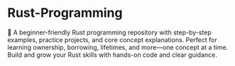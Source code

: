 # Rust-Programming
🦀 A beginner-friendly Rust programming repository with step-by-step examples, practice projects, and core concept explanations. Perfect for learning ownership, borrowing, lifetimes, and more—one concept at a time. Build and grow your Rust skills with hands-on code and clear guidance.
